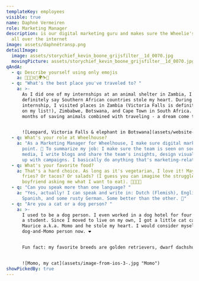 ```yaml
---
templateKey: employees
visible: true
name: Daphné Vermeiren
role: Marketing Manager
description: is our digital marketing guru and makes sure the Wheelie's are seen
  all over the internet
image: assets/daphnétransp.png
detailImage:
  image: assets/storychief_kevin_boone_grijsfilter__1d_0070.jpg
  movingPicture: assets/storychief_kevin_boone_grijsfilter__1d_0070.jpg
qAndA:
  - q: Describe yourself using only emojis
    a: 🐶🏃🏽‍♀️🐱🌍⛷🎉
  - q: "What's the best place you've traveled to? "
    a: >-
      As I did one of my internships at an animal shelter in Zambia, I must
      definitely say Southern African countries stole my heart. During my
      internship, I visited places in Zambia (Victoria Falls is definitely high
      on my list!), Zimbabwe, Botswana, and Cape Town in South Africa. Two
      months of saving animals combined with traveling - a dream come true! 🌍


      ![Leopard, Victoria Falls & elephant in Botswana](assets/website-wheelhouse-question.png "Leopard, Victoria Falls & elephant in Botswana")
  - q: What's your role at Wheelhouse?
    a: "As a Marketing Manager for Wheelhouse, I make sure digital marketing is on
      point. 🚀 To summarize my job: I make sure the team is seen on social
      media, I write blogs and share the team's insights, design visuals, come
      up with campaigns. I basically do anything that's marketing-related."
  - q: What's your favorite food?
    a: That's a hard choice. As long as it's vegetarian, I love it! Maybe pizza? Or
      fries? Or tacos? Or salads? (I guess you can imagine the struggle of my
      boyfriend asking me what I want to eat). 🍕🥗🍟🌮
  - q: "Can you speak more than one language? "
    a: "Yes, actually! I can speak and write in: Dutch (Flemish), English, French,
      Spanish, and some rusty German. Some better than the other. 🤪"
  - q: "Are you a cat or a dog person? "
    a: >-
      I used to be a dog person. I even worked in a dog hotel for four years as
      a student. Since I moved to live on my own, I got a little cat called
      Maurice a.k.a. Momo and he stole my heart. I would consider myself as a
      dog-and-Momo person now. ❤️ 


      Fun fact: my favorite breeds are golden retrievers, dwarf dachshunds, and white shepherds. 


      ![Momo, my cat](assets/image-from-ios-3-.jpg "Momo")
showPickedBy: true
---
```

